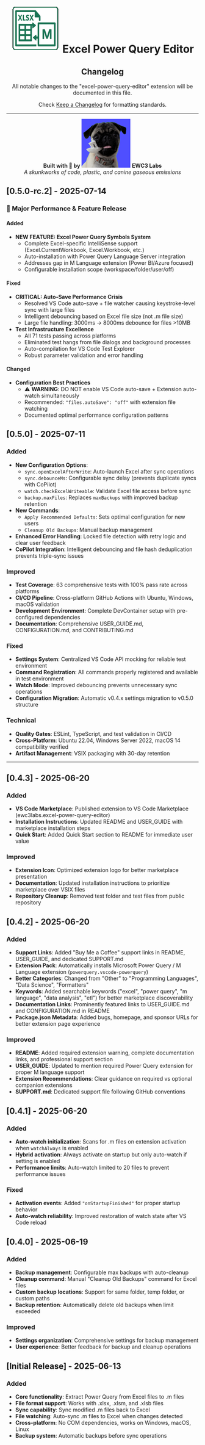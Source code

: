 <div align="center">

# ![Excel Power Query Editor](assets/excel-power-query-editor-logo-128x128.png) Excel Power Query Editor

## Changelog

All notable changes to the "excel-power-query-editor" extension will be documented in this file.

Check [Keep a Changelog](https://keepachangelog.com/en/1.0.0/) for formatting standards.

---

**Built with 🧡 by** [![EWC3 Labs](assets/EWC3LabsLogo-blue-128x128.png)](https://github.com/ewc3labs) **EWC3 Labs**  
_A skunkworks of code, plastic, and canine gaseous emissions_

</div>

## [0.5.0-rc.2] - 2025-07-14

### 🚀 Major Performance & Feature Release

#### Added
- **NEW FEATURE: Excel Power Query Symbols System**
  - Complete Excel-specific IntelliSense support (Excel.CurrentWorkbook, Excel.Workbook, etc.)
  - Auto-installation with Power Query Language Server integration
  - Addresses gap in M Language extension (Power BI/Azure focused)
  - Configurable installation scope (workspace/folder/user/off)

#### Fixed  
- **CRITICAL: Auto-Save Performance Crisis**
  - Resolved VS Code auto-save + file watcher causing keystroke-level sync with large files
  - Intelligent debouncing based on Excel file size (not .m file size)
  - Large file handling: 3000ms → 8000ms debounce for files >10MB
- **Test Infrastructure Excellence**
  - All 71 tests passing across platforms
  - Eliminated test hangs from file dialogs and background processes
  - Auto-compilation for VS Code Test Explorer
  - Robust parameter validation and error handling

#### Changed
- **Configuration Best Practices**
  - ⚠️ **WARNING**: DO NOT enable VS Code auto-save + Extension auto-watch simultaneously
  - Recommended: `"files.autoSave": "off"` with extension file watching
  - Documented optimal performance configuration patterns

## [0.5.0] - 2025-07-11

### Added

- **New Configuration Options**:
  - `sync.openExcelAfterWrite`: Auto-launch Excel after sync operations
  - `sync.debounceMs`: Configurable sync delay (prevents duplicate syncs with CoPilot)
  - `watch.checkExcelWriteable`: Validate Excel file access before sync
  - `backup.maxFiles`: Replaces `maxBackups` with improved backup retention
- **New Commands**:
  - `Apply Recommended Defaults`: Sets optimal configuration for new users
  - `Cleanup Old Backups`: Manual backup management
- **Enhanced Error Handling**: Locked file detection with retry logic and clear user feedback
- **CoPilot Integration**: Intelligent debouncing and file hash deduplication prevents triple-sync issues

### Improved

- **Test Coverage**: 63 comprehensive tests with 100% pass rate across platforms
- **CI/CD Pipeline**: Cross-platform GitHub Actions with Ubuntu, Windows, macOS validation
- **Development Environment**: Complete DevContainer setup with pre-configured dependencies
- **Documentation**: Comprehensive USER_GUIDE.md, CONFIGURATION.md, and CONTRIBUTING.md

### Fixed

- **Settings System**: Centralized VS Code API mocking for reliable test environment
- **Command Registration**: All commands properly registered and available in test environment
- **Watch Mode**: Improved debouncing prevents unnecessary sync operations
- **Configuration Migration**: Automatic v0.4.x settings migration to v0.5.0 structure

### Technical

- **Quality Gates**: ESLint, TypeScript, and test validation in CI/CD
- **Cross-Platform**: Ubuntu 22.04, Windows Server 2022, macOS 14 compatibility verified
- **Artifact Management**: VSIX packaging with 30-day retention

---

## [0.4.3] - 2025-06-20

### Added

- **VS Code Marketplace**: Published extension to VS Code Marketplace (ewc3labs.excel-power-query-editor)
- **Installation Instructions**: Updated README and USER_GUIDE with marketplace installation steps
- **Quick Start**: Added Quick Start section to README for immediate user value

### Improved

- **Extension Icon**: Optimized extension logo for better marketplace presentation
- **Documentation**: Updated installation instructions to prioritize marketplace over VSIX files
- **Repository Cleanup**: Removed test folder and test files from public repository

## [0.4.2] - 2025-06-20

### Added

- **Support Links**: Added "Buy Me a Coffee" support links in README, USER_GUIDE, and dedicated SUPPORT.md
- **Extension Pack**: Automatically installs Microsoft Power Query / M Language extension (`powerquery.vscode-powerquery`)
- **Better Categories**: Changed from "Other" to "Programming Languages", "Data Science", "Formatters"
- **Keywords**: Added searchable keywords ("excel", "power query", "m language", "data analysis", "etl") for better marketplace discoverability
- **Documentation Links**: Prominently featured links to USER_GUIDE.md and CONFIGURATION.md in README
- **Package.json Metadata**: Added bugs, homepage, and sponsor URLs for better extension page experience

### Improved

- **README**: Added required extension warning, complete documentation links, and professional support section
- **USER_GUIDE**: Updated to mention required Power Query extension for proper M language support
- **Extension Recommendations**: Clear guidance on required vs optional companion extensions
- **SUPPORT.md**: Dedicated support file following GitHub conventions

## [0.4.1] - 2025-06-20

### Added

- **Auto-watch initialization**: Scans for .m files on extension activation when `watchAlways` is enabled
- **Hybrid activation**: Always activate on startup but only auto-watch if setting is enabled
- **Performance limits**: Auto-watch limited to 20 files to prevent performance issues

### Fixed

- **Activation events**: Added `"onStartupFinished"` for proper startup behavior
- **Auto-watch reliability**: Improved restoration of watch state after VS Code reload

## [0.4.0] - 2025-06-19

### Added

- **Backup management**: Configurable max backups with auto-cleanup
- **Cleanup command**: Manual "Cleanup Old Backups" command for Excel files
- **Custom backup locations**: Support for same folder, temp folder, or custom paths
- **Backup retention**: Automatically delete old backups when limit exceeded

### Improved

- **Settings organization**: Comprehensive settings for backup management
- **User experience**: Better feedback for backup and cleanup operations

## [Initial Release] - 2025-06-13

### Added

- **Core functionality**: Extract Power Query from Excel files to .m files
- **File format support**: Works with .xlsx, .xlsm, and .xlsb files
- **Sync capability**: Sync modified .m files back to Excel
- **File watching**: Auto-sync .m files to Excel when changes detected
- **Cross-platform**: No COM dependencies, works on Windows, macOS, Linux
- **Backup system**: Automatic backups before sync operations
